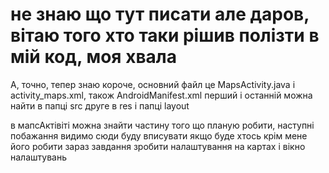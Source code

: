 # не знаю що тут писати але даров, вітаю того хто таки рішив полізти в мій код, моя хвала
А, точнo, тепер знаю
короче, основний файл це MapsActivity.java i activity_maps.xml, також AndroidManifest.xml
перший і останній можна найти в папці src
друге в res і папці layout

в мапсАктівіті можна знайти частину того що планую робити, наступні побажання видимо сюди буду вписувати якщо буде хтось крім мене його робити
зараз завдання зробити налаштування на картах і вікно налаштувань
